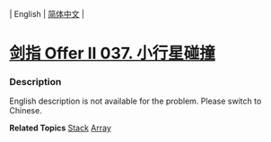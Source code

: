 | English | [简体中文](README.md) |

# [剑指 Offer II 037. 小行星碰撞](https://leetcode-cn.com/problems/XagZNi)
 ### Description
<p>English description is not available for the problem. Please switch to Chinese.</p>

**Related Topics**  [Stack](https://leetcode-cn.com/tag/stack) [Array](https://leetcode-cn.com/tag/array) 